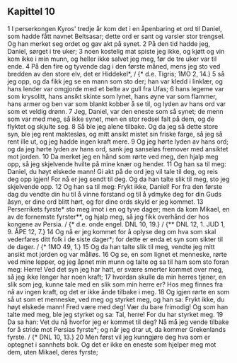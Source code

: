 ## Kapittel 10

1 I perserkongen Kyros' tredje år kom det i en åpenbaring et ord til Daniel, som hadde fått navnet Beltsasar; dette ord er sant og varsler stor trengsel. Og han merket seg ordet og gav akt på synet.
2 På den tid hadde jeg, Daniel, sørget i tre uker;
3 noen kostelig mat spiste jeg ikke, og kjøtt og vin kom ikke i min munn, og heller ikke salvet jeg meg, før de tre uker var til ende.
4 På den fire og tyvende dag i den første måned, mens jeg sto ved bredden av den store elv, det er Hiddekel*, / {* d.e. Tigris; 1MO 2, 14.}
5 så jeg opp, og da fikk jeg se en mann som sto der; han var kledd i linklær, og hans lender var omgjorde med et belte av gull fra Ufas;
6 hans legeme var som krysolitt, hans ansikt skinte som lynet, hans øyne var som flammer, hans armer og ben var som blankt kobber å se til, og lyden av hans ord var som et veldig drønn.
7 Jeg, Daniel, var den eneste som så synet; de menn som var med meg, så ikke synet, men en stor redsel falt på dem, og de flyktet og skjulte seg.
8 Så ble jeg alene tilbake. Og da jeg så dette store syn, ble jeg rent maktesløs, og mitt ansikt mistet sin friske farge, så jeg så rent ille ut, og jeg hadde ingen kraft mere.
9 Og jeg hørte lyden av hans ord; og da jeg hørte lyden av hans ord, sank jeg sanseløs fremover med ansiktet mot jorden.
10 Da merket jeg en hånd som rørte ved meg, den hjalp meg opp, så jeg skjelvende hvilte på mine knær og hender.
11 Og han sa til meg: Daniel, du høyt elskede mann! Gi akt på de ord jeg vil tale til deg, og reis deg opp igjen! For nå er jeg sendt til deg. Og da han talte slik til meg, sto jeg skjelvende opp.
12 Og han sa til meg: Frykt ikke, Daniel! For fra den første dag du vendte din hu til å vinne forstand og til å ydmyke deg for din Guds åsyn, er dine ord blitt hørt, og for dine ords skyld er jeg kommet.
13 Perserrikets fyrste* sto meg imot i en og tyve dager; men da kom Mikael, en av de fornemste fyrster**, og hjalp meg, så jeg fikk overhånd der hos kongene av Persia. / {* d.e. onde engel. DNL 10, 19.} / {** DNL 12, 1. JUD 1, 9. ÅPE 12, 7.}
14 Og nå er jeg kommet for å oplyse deg om hva som skal vederfares ditt folk i de siste dager*; for dette er enda et syn som sikter til de dager. / {* 1MO 49, 1.}
15 Og da han talte slik til meg, vendte jeg mitt ansikt mot jorden og var målløs.
16 Og se, en som lignet et menneske, rørte ved mine lepper, og jeg åpnet min munn og talte og sa til ham som sto foran meg: Herre! Ved det syn jeg har hatt, er svære smerter kommet over meg, så jeg ikke lenger har noen kraft;
17 hvordan skulle da min herres tjener, en slik som jeg, kunne tale med en slik som min herre er? Hos meg finnes fra nå av ingen kraft, og det er ikke ånde tilbake i meg.
18 Og igjen rørte en som så ut som et menneske, ved meg og styrket meg, og han sa: Frykt ikke, du høyt elskede mann! Fred være med deg! Vær du bare frimodig! Og som han talte med meg, ble jeg styrket og sa: Tal, herre! For du har styrket meg.
19 Da sa han: Vet du nå hvorfor jeg er kommet til deg? Nå må jeg vende tilbake for å stride mot Persias fyrste*; og når jeg drar ut, da kommer Grekenlands fyrste. / {* DNL 10, 13.}
20 Men først vil jeg kunngjøre deg hva som er optegnet i sannhets bok. Og det er ikke en eneste som hjelper meg mot dem, uten Mikael, deres fyrste;

